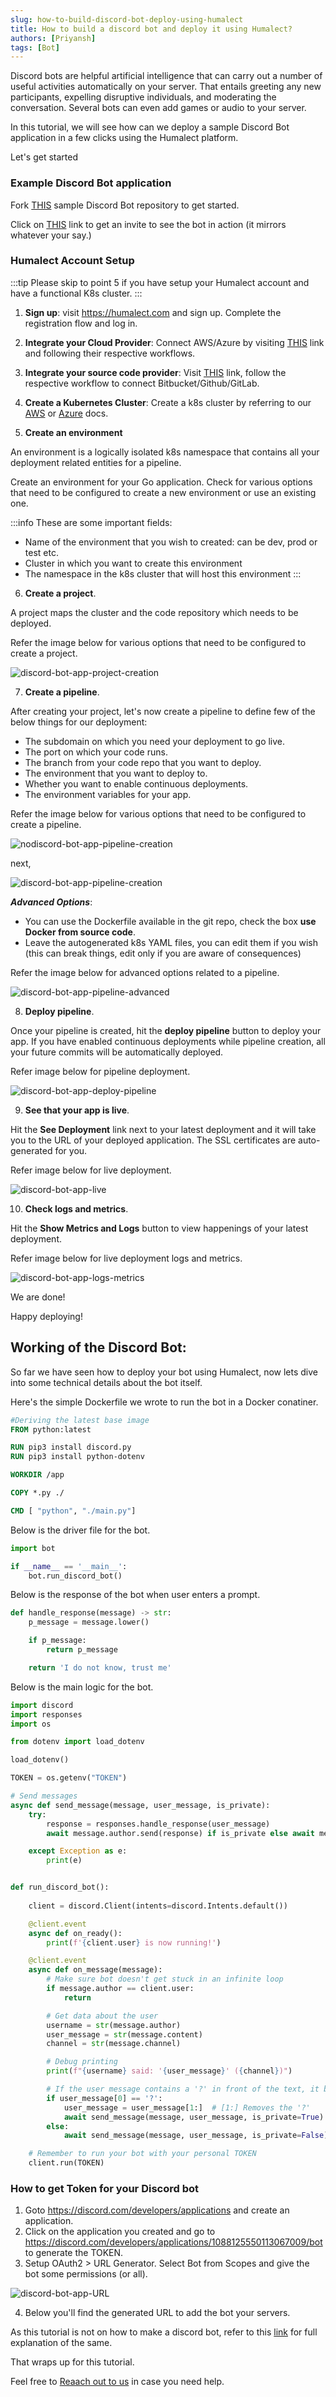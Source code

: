 ```yaml
---
slug: how-to-build-discord-bot-deploy-using-humalect
title: How to build a discord bot and deploy it using Humalect?
authors: [Priyansh]
tags: [Bot]
---
```


Discord bots are helpful artificial intelligence that can carry out a number of useful activities automatically on your server. That entails greeting any new participants, expelling disruptive individuals, and moderating the conversation. Several bots can even add games or audio to your server.

In this tutorial, we will see how can we deploy a sample Discord Bot application in a few clicks using the Humalect platform.

<!--truncate-->

Let's get started

### Example Discord Bot application

Fork [THIS](https://github.com/Humalect/discord-bot-sample) sample Discord Bot repository to get started.

Click on [THIS](https://discord.com/api/oauth2/authorize?client_id=1088125550113067009&permissions=534723950656&scope=bot) link to get an invite to see the bot in action (it mirrors whatever your say.)

### Humalect Account Setup

:::tip
Please skip to point 5 if you have setup your Humalect account and have a functional K8s cluster.
:::
1. **Sign up**: visit https://humalect.com and sign up. Complete the registration flow and log in.

2. **Integrate your Cloud Provider**: Connect AWS/Azure by visiting [THIS](https://console.humalect.com/user/integrations) link and following their respective workflows.

3. **Integrate your source code provider**: Visit [THIS](https://console.humalect.com/user/integrations) link, follow the respective workflow to connect Bitbucket/Github/GitLab.

4. **Create a Kubernetes Cluster**: Create a k8s cluster by referring to our [AWS](../Clusters/create-an-AWS-cluster) or [Azure](../Clusters/create-an-Azure-cluster) docs.

5. **Create an environment**

An environment is a logically isolated k8s namespace that contains all your deployment related entities for a pipeline.

Create an environment for your Go application. Check for various options that need to be configured to create a new environment or use an existing one.

:::info
These are some important fields:
- Name of the environment that you wish to created: can be dev, prod or test etc.
- Cluster in which you want to create this environment
- The namespace in the k8s cluster that will host this environment
:::
<!-- ![node-app-env-creation](./go-app-env-creation.png) -->

6. **Create a project**.

A project maps the cluster and the code repository which needs to be deployed.

Refer the image below for various options that need to be configured to create a project.

![discord-bot-app-project-creation](./discord-bot-app-project-creation.png)

7. **Create a pipeline**.

After creating your project, let's now create a pipeline to define few of the below things for our deployment:

- The subdomain on which you need your deployment to go live.
- The port on which your code runs.
- The branch from your code repo that you want to deploy.
- The environment that you want to deploy to.
- Whether you want to enable continuous deployments.
- The environment variables for your app.

Refer the image below for various options that need to be configured to create a pipeline.

![nodiscord-bot-app-pipeline-creation](./discord-bot-app-pipeline-creation-1.png)

next,

![discord-bot-app-pipeline-creation](./discord-bot-app-pipeline-creation-2.png)

***Advanced Options***:

- You can use the Dockerfile available in the git repo, check the box **use Docker from source code**.
- Leave the autogenerated k8s YAML files, you can edit them if you wish (this can break things, edit only if you are aware of consequences)

Refer the image below for advanced options related to a pipeline.
 
![discord-bot-app-pipeline-advanced](./discord-bot-app-pipeline-advanced.png)

8. **Deploy pipeline**.

Once your pipeline is created, hit the **deploy pipeline** button to deploy your app.
If you have enabled continuous deployments while pipeline creation, all your future commits will be automatically deployed.

Refer image below for pipeline deployment.

![discord-bot-app-deploy-pipeline](./discord-bot-app-deploy-pipeline.png)

9. **See that your app is live**.

Hit the **See Deployment** link next to your latest deployment and it will take you to the URL of your deployed application. The SSL certificates are auto-generated for you.

Refer image below for live deployment.

![discord-bot-app-live](./discord-bot-app-live.png)

10. **Check logs and metrics**.

Hit the **Show Metrics and Logs** button to view happenings of your latest deployment.

Refer image below for live deployment logs and metrics.

![discord-bot-app-logs-metrics](./discord-bot-app-logs-metrics.png)

We are done!

Happy deploying!


## Working of the Discord Bot:

So far we have seen how to deploy your bot using Humalect, now lets dive into some technical details about the bot itself.

Here's the simple Dockerfile we wrote to run the bot in a Docker conatiner.

```Dockerfile title="Dockerfile"
#Deriving the latest base image
FROM python:latest

RUN pip3 install discord.py
RUN pip3 install python-dotenv

WORKDIR /app

COPY *.py ./

CMD [ "python", "./main.py"]
```

Below is the driver file for the bot. 

```python title = "main.py" 
import bot

if __name__ == '__main__':
    bot.run_discord_bot()
```

Below is the response of the bot when user enters a prompt.

```python title = "responses.py" 
def handle_response(message) -> str:
    p_message = message.lower()

    if p_message:
        return p_message

    return 'I do not know, trust me'
```

Below is the main logic for the bot.

```python title = "bot.py"
import discord
import responses
import os

from dotenv import load_dotenv

load_dotenv()

TOKEN = os.getenv("TOKEN")

# Send messages
async def send_message(message, user_message, is_private):
    try:
        response = responses.handle_response(user_message)
        await message.author.send(response) if is_private else await message.channel.send(response)

    except Exception as e:
        print(e)


def run_discord_bot():
    
    client = discord.Client(intents=discord.Intents.default())

    @client.event
    async def on_ready():
        print(f'{client.user} is now running!')

    @client.event
    async def on_message(message):
        # Make sure bot doesn't get stuck in an infinite loop
        if message.author == client.user:
            return

        # Get data about the user
        username = str(message.author)
        user_message = str(message.content)
        channel = str(message.channel)

        # Debug printing
        print(f"{username} said: '{user_message}' ({channel})")

        # If the user message contains a '?' in front of the text, it becomes a private message
        if user_message[0] == '?':
            user_message = user_message[1:]  # [1:] Removes the '?'
            await send_message(message, user_message, is_private=True)
        else:
            await send_message(message, user_message, is_private=False)

    # Remember to run your bot with your personal TOKEN
    client.run(TOKEN)

```

### How to get Token for your Discord bot
1. Goto https://discord.com/developers/applications and create an application.
2. Click on the application you created and go to https://discord.com/developers/applications/1088125550113067009/bot to generate the TOKEN. 
3. Setup OAuth2 > URL Generator. Select Bot from Scopes and give the bot some permissions (or all).

![discord-bot-app-URL](./discord-bot-app-URL.png)

4. Below you'll find the generated URL to add the bot your servers. 

As this tutorial is not on how to make a discord bot, refer to this [link](https://www.freecodecamp.org/news/create-a-discord-bot-with-python/) for full explanation of the same. 

That wraps up for this tutorial.

Feel free to [Reaach out to us](https://humalect.com/docs/Contact-us/reach-out-to-us) in case you need help.

